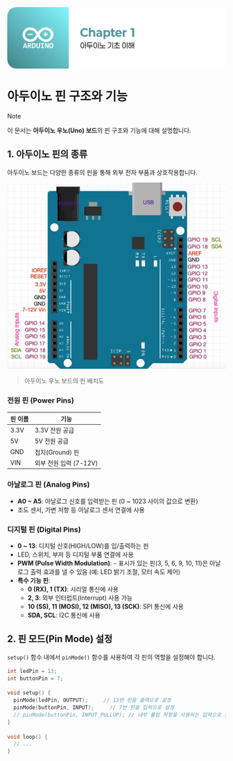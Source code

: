 <img src="./header.png" />

# 아두이노 핀 구조와 기능

> [!NOTE]
> 이 문서는 **아두이노 우노(Uno) 보드**의 핀 구조와 기능에 대해 설명합니다.

## 1. 아두이노 핀의 종류

아두이노 보드는 다양한 종류의 핀을 통해 외부 전자 부품과 상호작용합니다.

<img src="./src/arduino_uno_pins.png" />

> 아두이노 우노 보드의 핀 배치도

### 전원 핀 (Power Pins)

| 핀 이름 | 기능                   |
| ------- | ---------------------- |
| 3.3V    | 3.3V 전원 공급         |
| 5V      | 5V 전원 공급           |
| GND     | 접지(Ground) 핀        |
| VIN     | 외부 전원 입력 (7-12V) |

### 아날로그 핀 (Analog Pins)

- **A0 ~ A5**: 아날로그 신호를 입력받는 핀 (0 ~ 1023 사이의 값으로 변환)
- 조도 센서, 가변 저항 등 아날로그 센서 연결에 사용

### 디지털 핀 (Digital Pins)

- **0 ~ 13**: 디지털 신호(HIGH/LOW)를 입/출력하는 핀
- LED, 스위치, 부저 등 디지털 부품 연결에 사용
- **PWM (Pulse Width Modulation)**: `~` 표시가 있는 핀(3, 5, 6, 9, 10, 11)은 아날로그 출력 효과를 낼 수 있음 (예: LED 밝기 조절, 모터 속도 제어)
- **특수 기능 핀**:
  - **0 (RX), 1 (TX)**: 시리얼 통신에 사용
  - **2, 3**: 외부 인터럽트(Interrupt) 사용 가능
  - **10 (SS), 11 (MOSI), 12 (MISO), 13 (SCK)**: SPI 통신에 사용
  - **SDA, SCL**: I2C 통신에 사용

## 2. 핀 모드(Pin Mode) 설정

`setup()` 함수 내에서 `pinMode()` 함수를 사용하여 각 핀의 역할을 설정해야 합니다.

```cpp
int ledPin = 13;
int buttonPin = 7;

void setup() {
  pinMode(ledPin, OUTPUT);     // 13번 핀을 출력으로 설정
  pinMode(buttonPin, INPUT);     // 7번 핀을 입력으로 설정
  // pinMode(buttonPin, INPUT_PULLUP); // 내부 풀업 저항을 사용하는 입력으로 설정
}

void loop() {
  // ...
}
```
